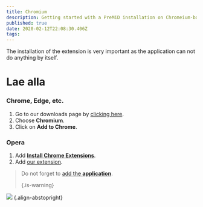 ```yaml
---
title: Chromium
description: Getting started with a PreMiD installation on Chromeium-based browsers
published: true
date: 2020-02-12T22:08:30.406Z
tags:
---
```


The installation of the extension is very important as the application can not do anything by itself.

# Lae alla
### Chrome, Edge, etc.
1. Go to our downloads page by [clicking here](https://premid.app/downloads).
2. Choose **Chromium**.
3. Click on **Add to Chrome**.

### Opera
1. Add **[Install Chrome Extensions](https://addons.opera.com/en/extensions/details/install-chrome-extensions/)**.
2. Add [our extension](https://premid.app/downloads).

> Do not forget to [add the **application**](/install). 
> 
> {.is-warning}

![](https://img.icons8.com/color/2x/chrome.png) {.align-abstopright}